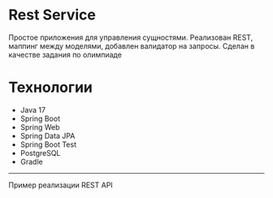 # Rest Service
Простое приложения для управления сущностями. 
Реализован REST, маппинг между моделями, добавлен валидатор на запросы.
Сделан в качестве задания по олимпиаде

# Технологии
- Java 17
- Spring Boot
- Spring Web
- Spring Data JPA
- Spring Boot Test
- PostgreSQL
- Gradle
________________________________________________________________________________
Пример реализации REST API
